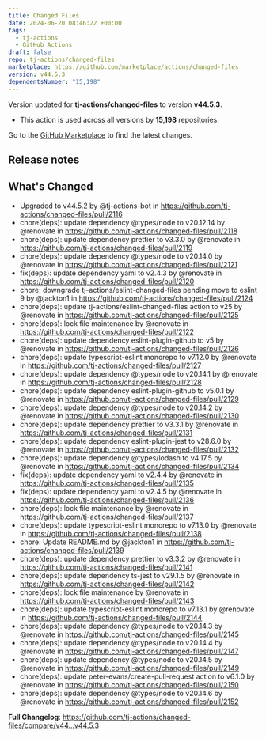 ```yaml
---
title: Changed Files
date: 2024-06-20 08:46:22 +00:00
tags:
  - tj-actions
  - GitHub Actions
draft: false
repo: tj-actions/changed-files
marketplace: https://github.com/marketplace/actions/changed-files
version: v44.5.3
dependentsNumber: "15,198"
---
```



Version updated for **tj-actions/changed-files** to version **v44.5.3**.
- This action is used across all versions by **15,198** repositories.

Go to the [GitHub Marketplace](https://github.com/marketplace/actions/changed-files) to find the latest changes.

## Release notes

## What's Changed
* Upgraded to v44.5.2 by @tj-actions-bot in https://github.com/tj-actions/changed-files/pull/2116
* chore(deps): update dependency @types/node to v20.12.14 by @renovate in https://github.com/tj-actions/changed-files/pull/2118
* chore(deps): update dependency prettier to v3.3.0 by @renovate in https://github.com/tj-actions/changed-files/pull/2119
* chore(deps): update dependency @types/node to v20.14.0 by @renovate in https://github.com/tj-actions/changed-files/pull/2121
* fix(deps): update dependency yaml to v2.4.3 by @renovate in https://github.com/tj-actions/changed-files/pull/2120
* chore: downgrade tj-actions/eslint-changed-files pending move to eslint 9 by @jackton1 in https://github.com/tj-actions/changed-files/pull/2124
* chore(deps): update tj-actions/eslint-changed-files action to v25 by @renovate in https://github.com/tj-actions/changed-files/pull/2125
* chore(deps): lock file maintenance by @renovate in https://github.com/tj-actions/changed-files/pull/2122
* chore(deps): update dependency eslint-plugin-github to v5 by @renovate in https://github.com/tj-actions/changed-files/pull/2126
* chore(deps): update typescript-eslint monorepo to v7.12.0 by @renovate in https://github.com/tj-actions/changed-files/pull/2127
* chore(deps): update dependency @types/node to v20.14.1 by @renovate in https://github.com/tj-actions/changed-files/pull/2128
* chore(deps): update dependency eslint-plugin-github to v5.0.1 by @renovate in https://github.com/tj-actions/changed-files/pull/2129
* chore(deps): update dependency @types/node to v20.14.2 by @renovate in https://github.com/tj-actions/changed-files/pull/2130
* chore(deps): update dependency prettier to v3.3.1 by @renovate in https://github.com/tj-actions/changed-files/pull/2131
* chore(deps): update dependency eslint-plugin-jest to v28.6.0 by @renovate in https://github.com/tj-actions/changed-files/pull/2132
* chore(deps): update dependency @types/lodash to v4.17.5 by @renovate in https://github.com/tj-actions/changed-files/pull/2134
* fix(deps): update dependency yaml to v2.4.4 by @renovate in https://github.com/tj-actions/changed-files/pull/2135
* fix(deps): update dependency yaml to v2.4.5 by @renovate in https://github.com/tj-actions/changed-files/pull/2136
* chore(deps): lock file maintenance by @renovate in https://github.com/tj-actions/changed-files/pull/2137
* chore(deps): update typescript-eslint monorepo to v7.13.0 by @renovate in https://github.com/tj-actions/changed-files/pull/2138
* chore: Update README.md by @jackton1 in https://github.com/tj-actions/changed-files/pull/2139
* chore(deps): update dependency prettier to v3.3.2 by @renovate in https://github.com/tj-actions/changed-files/pull/2141
* chore(deps): update dependency ts-jest to v29.1.5 by @renovate in https://github.com/tj-actions/changed-files/pull/2142
* chore(deps): lock file maintenance by @renovate in https://github.com/tj-actions/changed-files/pull/2143
* chore(deps): update typescript-eslint monorepo to v7.13.1 by @renovate in https://github.com/tj-actions/changed-files/pull/2144
* chore(deps): update dependency @types/node to v20.14.3 by @renovate in https://github.com/tj-actions/changed-files/pull/2145
* chore(deps): update dependency @types/node to v20.14.4 by @renovate in https://github.com/tj-actions/changed-files/pull/2147
* chore(deps): update dependency @types/node to v20.14.5 by @renovate in https://github.com/tj-actions/changed-files/pull/2149
* chore(deps): update peter-evans/create-pull-request action to v6.1.0 by @renovate in https://github.com/tj-actions/changed-files/pull/2150
* chore(deps): update dependency @types/node to v20.14.6 by @renovate in https://github.com/tj-actions/changed-files/pull/2152


**Full Changelog**: https://github.com/tj-actions/changed-files/compare/v44...v44.5.3
